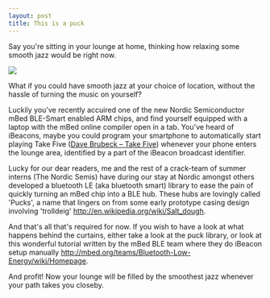 ```yaml
---
layout: post
title: This is a puck
---
```


Say you're sitting in your lounge at home, thinking how relaxing some smooth jazz would be right now.

![](/mbed-pucks/images/smooth_jazz.jpg)

What if you could have smooth jazz at your choice of location, without the hassle of turning the music on yourself?

Luckily you've recently accuired one of the new Nordic Semiconductor mBed BLE-Smart enabled ARM chips, and find yourself equipped with a laptop with the mBed online compiler open in a tab. You've heard of iBeacons, maybe you could program your smartphone to automatically start playing Take Five ([Dave Brubeck – Take Five](http://open.spotify.com/track/5p6me2mwQrGfH30eExHn6v)) whenever your phone enters the lounge area, identified by a part of the iBeacon broadcast identifier.

Lucky for our dear readers, me and the rest of a crack-team of summer interns (The Nordic Semis) have during our stay at Nordic amongst others developed a bluetooth LE (aka bluetooth smart) library to ease the pain of quickly turning an mBed chip into a BLE hub. These hubs are lovingly called 'Pucks', a name that lingers on from some early prototype casing design involving 'trolldeig' <http://en.wikipedia.org/wiki/Salt_dough>.

And that's all that's required for now. If you wish to have a look at what happens behind the curtains, either take a look at the puck library, or look at this wonderful tutorial written by the mBed BLE team where they do iBeacon setup manually <http://mbed.org/teams/Bluetooth-Low-Energy/wiki/Homepage>.

And profit! Now your lounge will be filled by the smoothest jazz whenever your path takes you closeby.
